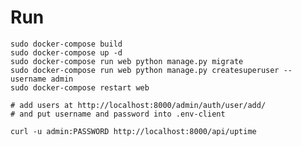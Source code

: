 # Run

    sudo docker-compose build
    sudo docker-compose up -d
    sudo docker-compose run web python manage.py migrate
    sudo docker-compose run web python manage.py createsuperuser --username admin
    sudo docker-compose restart web

    # add users at http://localhost:8000/admin/auth/user/add/
    # and put username and password into .env-client

    curl -u admin:PASSWORD http://localhost:8000/api/uptime
